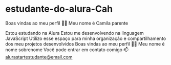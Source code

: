 # estudante-do-alura-Cah

Boas vindas ao meu perfil 💙💙
Meu nome é Camila parente

Estou estudando na Alura
Estou me desenvolvendo na linguagem JavaScript
Utilizo esse espaço para minha organização e compartilhamento dos meu projetos desenvolvidos
Boas vindas ao meu perfil 💙💙
Meu nome é nome sobrenome
Você pode entrar em contato comigo 📫
alurastartestudante@email.com

